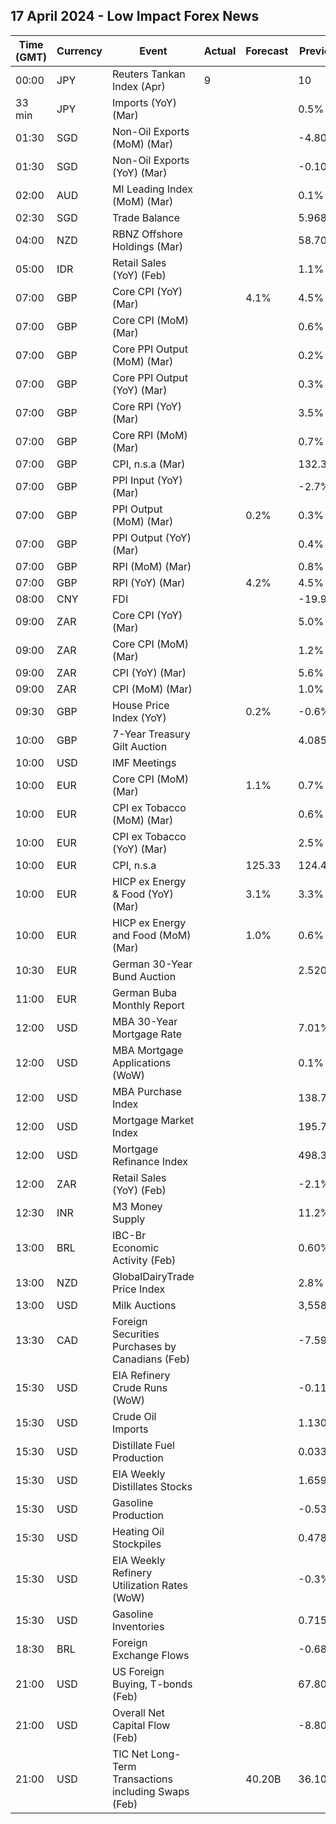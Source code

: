 ## 17 April 2024 - Low Impact Forex News

| Time (GMT) | Currency | Event | Actual | Forecast | Previous |
|------|----------|-------|--------|----------|----------|
| 00:00 | JPY | Reuters Tankan Index (Apr) | 9 |  | 10 |
| 33 min | JPY | Imports (YoY) (Mar) |  |  | 0.5% |
| 01:30 | SGD | Non-Oil Exports (MoM) (Mar) |  |  | -4.80% |
| 01:30 | SGD | Non-Oil Exports (YoY) (Mar) |  |  | -0.10% |
| 02:00 | AUD | MI Leading Index (MoM) (Mar) |  |  | 0.1% |
| 02:30 | SGD | Trade Balance |  |  | 5.968B |
| 04:00 | NZD | RBNZ Offshore Holdings (Mar) |  |  | 58.70% |
| 05:00 | IDR | Retail Sales (YoY) (Feb) |  |  | 1.1% |
| 07:00 | GBP | Core CPI (YoY) (Mar) |  | 4.1% | 4.5% |
| 07:00 | GBP | Core CPI (MoM) (Mar) |  |  | 0.6% |
| 07:00 | GBP | Core PPI Output (MoM) (Mar) |  |  | 0.2% |
| 07:00 | GBP | Core PPI Output (YoY) (Mar) |  |  | 0.3% |
| 07:00 | GBP | Core RPI (YoY) (Mar) |  |  | 3.5% |
| 07:00 | GBP | Core RPI (MoM) (Mar) |  |  | 0.7% |
| 07:00 | GBP | CPI, n.s.a (Mar) |  |  | 132.30 |
| 07:00 | GBP | PPI Input (YoY) (Mar) |  |  | -2.7% |
| 07:00 | GBP | PPI Output (MoM) (Mar) |  | 0.2% | 0.3% |
| 07:00 | GBP | PPI Output (YoY) (Mar) |  |  | 0.4% |
| 07:00 | GBP | RPI (MoM) (Mar) |  |  | 0.8% |
| 07:00 | GBP | RPI (YoY) (Mar) |  | 4.2% | 4.5% |
| 08:00 | CNY | FDI |  |  | -19.90% |
| 09:00 | ZAR | Core CPI (YoY) (Mar) |  |  | 5.0% |
| 09:00 | ZAR | Core CPI (MoM) (Mar) |  |  | 1.2% |
| 09:00 | ZAR | CPI (YoY) (Mar) |  |  | 5.6% |
| 09:00 | ZAR | CPI (MoM) (Mar) |  |  | 1.0% |
| 09:30 | GBP | House Price Index (YoY) |  | 0.2% | -0.6% |
| 10:00 | GBP | 7-Year Treasury Gilt Auction |  |  | 4.085% |
| 10:00 | USD | IMF Meetings |  |  |  |
| 10:00 | EUR | Core CPI (MoM) (Mar) |  | 1.1% | 0.7% |
| 10:00 | EUR | CPI ex Tobacco (MoM) (Mar) |  |  | 0.6% |
| 10:00 | EUR | CPI ex Tobacco (YoY) (Mar) |  |  | 2.5% |
| 10:00 | EUR | CPI, n.s.a |  | 125.33 | 124.40 |
| 10:00 | EUR | HICP ex Energy & Food (YoY) (Mar) |  | 3.1% | 3.3% |
| 10:00 | EUR | HICP ex Energy and Food (MoM) (Mar) |  | 1.0% | 0.6% |
| 10:30 | EUR | German 30-Year Bund Auction |  |  | 2.520% |
| 11:00 | EUR | German Buba Monthly Report |  |  |  |
| 12:00 | USD | MBA 30-Year Mortgage Rate |  |  | 7.01% |
| 12:00 | USD | MBA Mortgage Applications (WoW) |  |  | 0.1% |
| 12:00 | USD | MBA Purchase Index |  |  | 138.7 |
| 12:00 | USD | Mortgage Market Index |  |  | 195.7 |
| 12:00 | USD | Mortgage Refinance Index |  |  | 498.3 |
| 12:00 | ZAR | Retail Sales (YoY) (Feb) |  |  | -2.1% |
| 12:30 | INR | M3 Money Supply |  |  | 11.2% |
| 13:00 | BRL | IBC-Br Economic Activity (Feb) |  |  | 0.60% |
| 13:00 | NZD | GlobalDairyTrade Price Index |  |  | 2.8% |
| 13:00 | USD | Milk Auctions |  |  | 3,558.0 |
| 13:30 | CAD | Foreign Securities Purchases by Canadians (Feb) |  |  | -7.59B |
| 15:30 | USD | EIA Refinery Crude Runs (WoW) |  |  | -0.115M |
| 15:30 | USD | Crude Oil Imports |  |  | 1.130M |
| 15:30 | USD | Distillate Fuel Production |  |  | 0.033M |
| 15:30 | USD | EIA Weekly Distillates Stocks |  |  | 1.659M |
| 15:30 | USD | Gasoline Production |  |  | -0.538M |
| 15:30 | USD | Heating Oil Stockpiles |  |  | 0.478M |
| 15:30 | USD | EIA Weekly Refinery Utilization Rates (WoW) |  |  | -0.3% |
| 15:30 | USD | Gasoline Inventories |  |  | 0.715M |
| 18:30 | BRL | Foreign Exchange Flows |  |  | -0.684B |
| 21:00 | USD | US Foreign Buying, T-bonds (Feb) |  |  | 67.80B |
| 21:00 | USD | Overall Net Capital Flow (Feb) |  |  | -8.80B |
| 21:00 | USD | TIC Net Long-Term Transactions including Swaps (Feb) |  | 40.20B | 36.10B |
